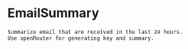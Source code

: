 # EmailSummary

    Summarize email that are received in the last 24 hours. 
    Use openRouter for generating key and summary.
